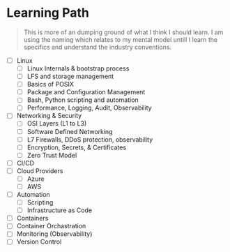 # Learning Path

> This is more of an dumping ground of what I think I should learn. I am using the
naming which relates to my mental model untill I learn the specifics and
understand the industry conventions.



- [ ] Linux
  - [ ] Linux Internals & bootstrap process
  - [ ] LFS and storage management
  - [ ] Basics of POSIX
  - [ ] Package and Configuration Management
  - [ ] Bash, Python scripting and automation
  - [ ] Performance, Logging, Audit, Observability
- [ ] Networking & Security
  - [ ] OSI Layers (L1 to L3)
  - [ ] Software Defined Networking
  - [ ] L7 Firewalls, DDoS protection, observability
  - [ ] Encryption, Secrets, & Certificates
  - [ ] Zero Trust Model
- [ ] CI/CD
- [ ] Cloud Providers
  - [ ] Azure
  - [ ] AWS
- [ ] Automation
  - [ ] Scripting
  - [ ] Infrastructure as Code
- [ ] Containers
- [ ] Container Orchastration
- [ ] Monitoring (Observability)
- [ ] Version Control

